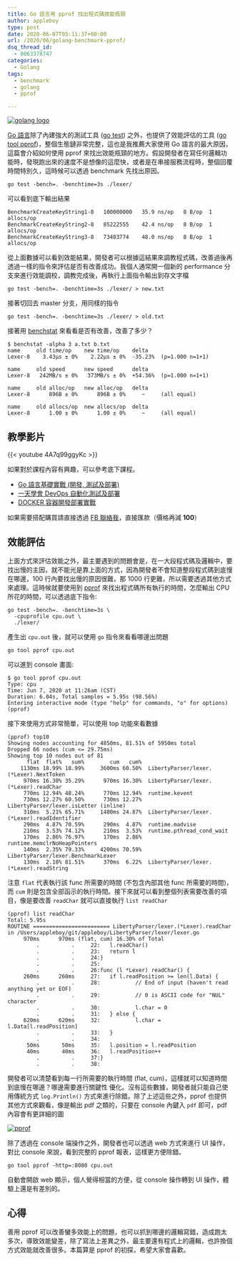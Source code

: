 ```yaml
---
title: Go 語言用 pprof 找出程式碼效能瓶頸
author: appleboy
type: post
date: 2020-06-07T05:11:37+00:00
url: /2020/06/golang-benchmark-pprof/
dsq_thread_id:
  - 8063378747
categories:
  - Golang
tags:
  - benchmark
  - golang
  - pprof

---
```

[![golang logo][1]][1]

[Go 語言][2]除了內建強大的測試工具 ([go test][3]) 之外，也提供了效能評估的工具 ([go tool pprof][4])，整個生態鏈非常完整，這也是我推薦大家使用 Go 語言的最大原因，這篇會介紹如何使用 pprof 來找出效能瓶頸的地方。假設開發者在寫任何邏輯功能時，發現跑出來的速度不是想像的這麼快，或者是在串接服務流程時，整個回覆時間特別久，這時候可以透過 benchmark 先找出原因。

<pre><code class="language-bash">go test -bench=. -benchtime=3s ./lexer/</code></pre>

<!--more-->

可以看到底下輸出結果

<pre><code class="language-bash">BenchmarkCreateKeyString1-8   100000000   35.9 ns/op   8 B/op  1 allocs/op
BenchmarkCreateKeyString2-8   85222555    42.4 ns/op   8 B/op  1 allocs/op
BenchmarkCreateKeyString3-8   73403774    48.0 ns/op   8 B/op  1 allocs/op</code></pre>

從上面數據可以看到效能結果，開發者可以根據這結果來調教程式碼，改善過後再透過一樣的指令來評估是否有改善成功。我個人通常開一個新的 performance 分支來進行效能調校，調教完成後，再執行上面指令輸出到存文字檔

<pre><code class="language-bash">go test -bench=. -benchtime=3s ./lexer/ > new.txt</code></pre>

接著切回去 master 分支，用同樣的指令

<pre><code class="language-bash">go test -bench=. -benchtime=3s ./lexer/ > old.txt</code></pre>

接著用 [benchstat][5] 來看看是否有改善，改善了多少？

<pre><code class="language-bash">$ benchstat -alpha 3 a.txt b.txt
name     old time/op    new time/op    delta
Lexer-8    3.43µs ± 0%    2.22µs ± 0%  -35.23%  (p=1.000 n=1+1)

name     old speed      new speed      delta
Lexer-8   242MB/s ± 0%   373MB/s ± 0%  +54.36%  (p=1.000 n=1+1)

name     old alloc/op   new alloc/op   delta
Lexer-8      896B ± 0%      896B ± 0%     ~     (all equal)

name     old allocs/op  new allocs/op  delta
Lexer-8      1.00 ± 0%      1.00 ± 0%     ~     (all equal)</code></pre>

## 教學影片

{{< youtube 4A7q99ggyKc >}}

如果對於課程內容有興趣，可以參考底下課程。

  * [Go 語言基礎實戰 (開發, 測試及部署)][6]
  * [一天學會 DevOps 自動化測試及部署][7]
  * [DOCKER 容器開發部署實戰][8]

如果需要搭配購買請直接透過 [FB 聯絡我][9]，直接匯款（價格再減 **100**）

## 效能評估

上面方式來評估效能之外，最主要遇到的問題會是，在一大段程式碼及邏輯中，要找出慢的主因，就不能光是靠上面的方式，因為開發者不會知道整段程式碼到底慢在哪邊，100 行內要找出慢的原因很難，那 1000 行更難，所以需要透過其他方式來處理。這時候就要使用到 [pprof][4] 來找出程式碼所有執行的時間，怎麼輸出 CPU 所花的時間，可以透過底下指令:

<pre><code class="language-bash">go test -bench=. -benchtime=3s \
  -cpuprofile cpu.out \
  ./lexer/</code></pre>

產生出 `cpu.out` 後，就可以使用 `go` 指令來看看哪邊出問題

<pre><code class="language-bash">go tool pprof cpu.out</code></pre>

可以進到 console 畫面:

<pre><code class="language-bash">$ go tool pprof cpu.out 
Type: cpu
Time: Jun 7, 2020 at 11:26am (CST)
Duration: 6.04s, Total samples = 5.95s (98.56%)
Entering interactive mode (type "help" for commands, "o" for options)
(pprof)</code></pre>

接下來使用方式非常簡單，可以使用 top 功能來看數據

<pre><code class="language-bash">(pprof) top10
Showing nodes accounting for 4850ms, 81.51% of 5950ms total
Dropped 66 nodes (cum <= 29.75ms)
Showing top 10 nodes out of 81
      flat  flat%   sum%        cum   cum%
    1130ms 18.99% 18.99%     3600ms 60.50%  LibertyParser/lexer.(*Lexer).NextToken
     970ms 16.30% 35.29%      970ms 16.30%  LibertyParser/lexer.(*Lexer).readChar
     770ms 12.94% 48.24%      770ms 12.94%  runtime.kevent
     730ms 12.27% 60.50%      730ms 12.27%  LibertyParser/lexer.isLetter (inline)
     310ms  5.21% 65.71%     1480ms 24.87%  LibertyParser/lexer.(*Lexer).readIdentifier
     290ms  4.87% 70.59%      290ms  4.87%  runtime.madvise
     210ms  3.53% 74.12%      210ms  3.53%  runtime.pthread_cond_wait
     170ms  2.86% 76.97%      170ms  2.86%  runtime.memclrNoHeapPointers
     140ms  2.35% 79.33%     4200ms 70.59%  LibertyParser/lexer.BenchmarkLexer
     130ms  2.18% 81.51%      370ms  6.22%  LibertyParser/lexer.(*Lexer).readString</code></pre>

注意 `flat` 代表執行該 func 所需要的時間 (不包含內部其他 func 所需要的時間)，而 `cum` 則是包含全部函示的執行時間。接下來就可以看到整個列表需要改善的項目，像是要改善 `readChar` 就可以直接執行 `list readChar`

<pre><code class="language-bash">(pprof) list readChar
Total: 5.95s
ROUTINE ======================== LibertyParser/lexer.(*Lexer).readChar in /Users/appleboy/git/appleboy/LibertyParser/lexer/lexer.go
     970ms      970ms (flat, cum) 16.30% of Total
         .          .     22:   l.readChar()
         .          .     23:   return l
         .          .     24:}
         .          .     25:
         .          .     26:func (l *Lexer) readChar() {
     260ms      260ms     27:   if l.readPosition >= len(l.Data) {
         .          .     28:           // End of input (haven't read anything yet or EOF)
         .          .     29:           // 0 is ASCII code for "NUL" character
         .          .     30:           l.char = 0
         .          .     31:   } else {
     620ms      620ms     32:           l.char = l.Data[l.readPosition]
         .          .     33:   }
         .          .     34:
      50ms       50ms     35:   l.position = l.readPosition
      40ms       40ms     36:   l.readPosition++
         .          .     37:}
         .          .     38:</code></pre>

開發者可以清楚看到每一行所需要的執行時間 (flat, cum)，這樣就可以知道時間到底慢在哪邊？哪邊需要進行關鍵性
優化。沒有這些數據，開發者就只能自己使用傳統方式 `log.Println()` 方式來進行除錯。除了上述這些之外，pprof 也提供其他方式來觀看，像是輸出 pdf 之類的，只要在 console 內鍵入 `pdf` 即可，pdf 內容會有更詳細的圖

[![pprof][10]][10]

除了透過在 console 端操作之外，開發者也可以透過 web 方式來進行 UI 操作，對比 console 來說，看到完整的 pprof 報表，這樣更方便除錯。

<pre><code class="language-bash">go tool pprof -http=:8080 cpu.out</code></pre>

自動會開啟 web 顯示，個人覺得相當的方便，從 console 操作轉到 UI 操作，體驗上還是有差別的。

## 心得

善用 pprof 可以改善蠻多效能上的問題，也可以抓到哪邊的邏輯寫錯，造成跑太多次，導致效能變差，除了寫法上差異之外，最主要還有程式上的邏輯，也許換個方式效能就改善很多。本篇算是 pprof 的初探，希望大家會喜歡。

 [1]: https://lh3.googleusercontent.com/jsocHCR9A9yEfDVUTrU0m42_aHhTEVDGW5p5PsQSx7GSlkt3gLjohfXH3S7P7p982332ruU_e-EtW0LwmiuZjvN65VIcyME-zE35C6EM0IV1nqY6KoNw3dwW2djjid3F-T5YgnJothA=w1920-h1080 "golang logo"
 [2]: https://golang.org
 [3]: https://golang.org/pkg/testing/
 [4]: https://blog.golang.org/pprof
 [5]: https://pkg.go.dev/golang.org/x/perf/cmd/benchstat?tab=doc
 [6]: https://www.udemy.com/course/golang-fight/?couponCode=202005
 [7]: https://www.udemy.com/course/devops-oneday/?couponCode=2020205
 [8]: https://www.udemy.com/course/docker-practice/?couponCode=202005
 [9]: http://facebook.com/appleboy46
 [10]: https://lh3.googleusercontent.com/Eup1quPsPWy9pUghsNELUwYY25GhO9m0vI_1Ig5x5uKRnfD2LOYXd0lSZYm53pqrnDxDQi2BS559lGWS0ncGeggPx5Uc_Dg3R8sFZhnol4OHXsclJ5Bsf5oF9Ped-1hhzoNDjHhmLCg=w1920-h1080 "pprof"
